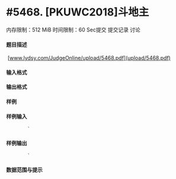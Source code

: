 
# #5468. [PKUWC2018]斗地主
内存限制：512 MiB 时间限制：60 Sec提交 提交记录 讨论
#### 题目描述
 [www.lydsy.com/JudgeOnline/upload/5468.pdf](upload/5468.pdf)
#### 输入格式

#### 输出格式

#### 样例

#### 样例输入

			`
#### 样例输出

			`
#### 数据范围与提示


